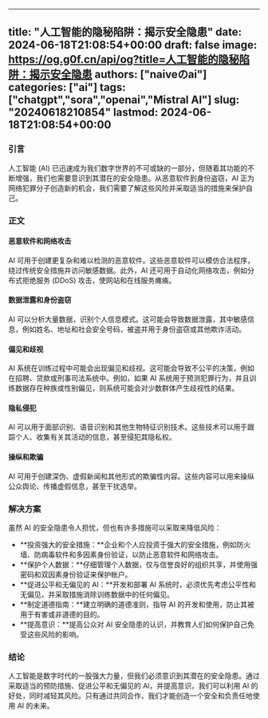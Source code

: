 
---
title: "人工智能的隐秘陷阱：揭示安全隐患"
date: 2024-06-18T21:08:54+00:00
draft: false
image: https://og.g0f.cn/api/og?title=人工智能的隐秘陷阱：揭示安全隐患
authors: ["naiveのai"]
categories: ["ai"]
tags: ["chatgpt","sora","openai","Mistral AI"]
slug: "20240618210854"
lastmod: 2024-06-18T21:08:54+00:00
---
### 引言

人工智能 (AI) 已迅速成为我们数字世界的不可或缺的一部分，但随着其功能的不断增强，我们也需要意识到其潜在的安全隐患。从恶意软件到身份盗窃，AI 正为网络犯罪分子创造新的机会，我们需要了解这些风险并采取适当的措施来保护自己。

### 正文

#### 恶意软件和网络攻击

AI 可用于创建更复杂和难以检测的恶意软件。这些恶意软件可以模仿合法程序，绕过传统安全措施并访问敏感数据。此外，AI 还可用于自动化网络攻击，例如分布式拒绝服务 (DDoS) 攻击，使网站和在线服务瘫痪。

#### 数据泄露和身份盗窃

AI 可以分析大量数据，识别个人信息模式。这可能会导致数据泄露，其中敏感信息，例如姓名、地址和社会安全号码，被盗并用于身份盗窃或其他欺诈活动。

#### 偏见和歧视

AI 系统在训练过程中可能会出现偏见和歧视。这可能会导致不公平的决策，例如在招聘、贷款或刑事司法系统中。例如，如果 AI 系统用于预测犯罪行为，并且训练数据存在种族或性别偏见，则系统可能会对少数群体产生歧视性的结果。

#### 隐私侵犯

AI 可以用于面部识别、语音识别和其他生物特征识别技术。这些技术可以用于跟踪个人、收集有关其活动的信息，甚至侵犯其隐私权。

#### 操纵和欺骗

AI 可用于创建深伪、虚假新闻和其他形式的欺骗性内容。这些内容可以用来操纵公众舆论、传播虚假信息，甚至干扰选举。

### 解决方案

虽然 AI 的安全隐患令人担忧，但也有许多措施可以采取来降低风险：

* **投资强大的安全措施：**企业和个人应投资于强大的安全措施，例如防火墙、防病毒软件和多因素身份验证，以防止恶意软件和网络攻击。
* **保护个人数据：**仔细管理个人数据，仅与信誉良好的组织共享，并使用强密码和双因素身份验证来保护帐户。
* **促进公平和无偏见的 AI：**开发和部署 AI 系统时，必须优先考虑公平性和无偏见，并采取措施消除训练数据中的任何偏见。
* **制定道德指南：**建立明确的道德准则，指导 AI 的开发和使用，防止其被用于有害或非道德的目的。
* **提高意识：**提高公众对 AI 安全隐患的认识，并教育人们如何保护自己免受这些风险的影响。

### 结论

人工智能是数字时代的一股强大力量，但我们必须意识到其潜在的安全隐患。通过采取适当的预防措施、促进公平和无偏见的 AI，并提高意识，我们可以利用 AI 的好处，同时减轻其风险。只有通过共同合作，我们才能创造一个安全和负责任地使用 AI 的未来。